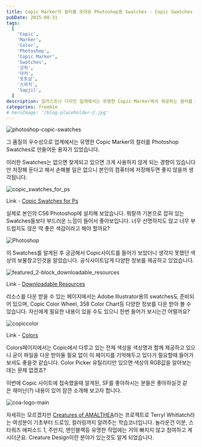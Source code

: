```yaml
---
title: Copic Marker의 컬러를 모아둔 Photoshop용 Swatches - Copic Swatches
pubDate: 2015-08-31
tags:
  [
    'Copic',
    'Marker',
    'Color',
    'Photoshop',
    'Copic Marker',
    'Swatches',
    '코픽',
    '마커',
    '포토샵',
    '스와치',
    'Sapjil',
  ]
description: 일러스트나 디자인 업계에서는 유명한 Copic Marker에서 제공하는 컬러를 Photoshop Swatches 로 만들어둔 Copic Swatches를 소개합니다.
categories: freebie
# heroImage: '/blog-placeholder-2.jpg'
---
```


![photoshop-copic-swatches](https://farm1.staticflickr.com/636/20818726740_ced56a25cb_o.jpg)

그 품질의 우수성으로 업계에서는 유명한 Copic Marker의 컬러를 Photoshop Swatches로 만들어둔 용자가 있었습니다.

이러한 Swatches는 없으면 찾게되고 있으면 크게 사용하지 않게 되는 경향이 있습니다만 저장해 둔다고 해서 손해볼 일은 없으니 본인의 컴퓨터에 저장해두면 좋지 않을까 생각됩니다.

![copic_swatches_for_ps](https://farm6.staticflickr.com/5722/21002784995_6d0b982597_c.jpg)

Link - [Copic Swatches for Ps](http://sirwendigo.deviantart.com/art/COPIC-swatches-for-PS-Collected-by-Wendigo-554341043)

실제로 본인의 CS6 Photoshop에 설치해 보았습니다. 뭐랄까 기본으로 잡혀 있는 Swatches들보다 부드러운 느낌이 들어서 좋아보입니다. 너무 선명하지도 않고 너무 부드럽지도 않은 딱 좋은 색감이라고 해야 할까요?

![Photoshop](https://farm1.staticflickr.com/613/20816311418_c10e7d8861_o.png)

이 Swatches를 알게된 후 궁금해서 Copic사이트를 들어가 보았더니 생각지 못했던 색상의 보물창고인것을 알았습니다. 공식사이트답게 다양한 정보를 제공하고 있었습니다.

![featured_2-block_downloadable_resources](https://farm6.staticflickr.com/5711/20380712914_9ea70f36c1_z.jpg)

Link - [Downloadable Resources](https://imaginationinternationalinc.com/copic/101/downloadable-resources/)

리소스를 다운 받을 수 있는 페이지에서는 Adobe Illustrator용의 swatches도 준비되어 있으며, Copic Color Wheel, 358 Color Chart등 다양한 정보를 다운 받아 볼 수 있습니다. 자신에게 필요한 내용이 있을 수도 있으니 한번 들어가 보시는건 어떨까요?

![copiccolor](https://farm1.staticflickr.com/648/21010984391_ccedd986a2_c.jpg)

Link - [Colors](https://imaginationinternationalinc.com/copic/store/color-picker/)

Colors페이지에서는 Copic에서 다루고 있는 전체 색상을 색상명과 함께 제공하고 있으니 굳이 파일을 다운 받아둘 필요 없이 이 페이지를 기억해두고 있다가 필요할때 들어가보셔도 좋을것 같습니다. Color Picker 유틸리티만 있으면 색상의 RGB값을 알아보는데는 문제 없겠죠?

이번에 Copic 사이트에 접속했을때 알게된, SF를 좋아하시는 분들은 좋아하실것 같은 재미난(?) 내용이 있어 잠깐 소개해 보고자 합니다.

![coa-logo-main](https://farm6.staticflickr.com/5730/20816313640_7785fd3b5e_c.jpg)

자세히는 모르겠지만 [Creatures of AMALTHEA](https://imaginationinternationalinc.com/creatures-of-amalthea/)라는 프로젝트로 Terryl Whitlatch라는 여성분이 기초부터 드로잉, 컬러링까지 알려주는 학습코너입니다. 놀라운건 이분, 스타워즈 에피소드 1, 주만지, 맨인블랙등 유명한 작업에는 거의 빠지지 않고 참여하고 계시더군요. Creature Design이란 분야가 있는것도 알게 되었습니다.
